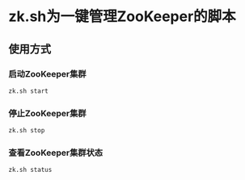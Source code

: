 # zk.sh为一键管理ZooKeeper的脚本
## 使用方式
### 启动ZooKeeper集群
```bash
zk.sh start
```
### 停止ZooKeeper集群
```bash
zk.sh stop
```
### 查看ZooKeeper集群状态
```bash
zk.sh status
```
